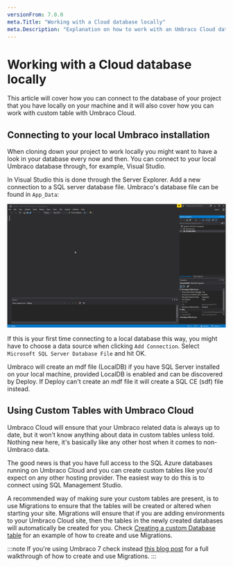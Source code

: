 ```yaml
---
versionFrom: 7.0.0
meta.Title: "Working with a Cloud database locally"
meta.Description: "Explanation on how to work with an Umbraco Cloud database locally, connecting to your local database using Visual Studio and working with custom tables in the Cloud database"
---
```


# Working with a Cloud database locally
This article will cover how you can connect to the database of your project that you have locally on your machine and it will also cover how you can work with custom table with Umbraco Cloud.

## Connecting to your local Umbraco installation
When cloning down your project to work locally you might want to have a look in your database every now and then. You can connect to your local Umbraco database through, for example, Visual Studio.

In Visual Studio this is done through the Server Explorer. Add a new connection to a SQL server database file. Umbraco's database file can be found in `App_Data`:

![Connecting to Umbraco.mdf in Visual Studio](images/connect-via-vsstudio.gif)

If this is your first time connecting to a local database this way, you might have to choose a data source when clicking `Add Connection`. Select `Microsoft SQL Server Database File` and hit OK.

Umbraco will create an mdf file (LocalDB) if you have SQL Server installed on your local machine, provided LocalDB is enabled and can be discovered by Deploy. If Deploy can't create an mdf file it will create a SQL CE (sdf) file instead. 

## Using Custom Tables with Umbraco Cloud
Umbraco Cloud will ensure that your Umbraco related data is always up to date, but it won't know anything about data in custom tables unless told. Nothing new here, it's basically like any other host when it comes to non-Umbraco data.

The good news is that you have full access to the SQL Azure databases running on Umbraco Cloud and you can create custom tables like you'd expect on any other hosting provider. The easiest way to do this is to connect using SQL Management Studio.

A recommended way of making sure your custom tables are present, is to use Migrations to ensure that the tables will be created or altered when starting your site. Migrations will ensure that if you are adding environments to your Umbraco Cloud site, then the tables in the newly created databases will automatically be created for you. Check [Creating a custom Database table](https://our.umbraco.com/Documentation/Extending/Database/) for an example of how to create and use Migrations.

:::note
If you're using Umbraco 7 check instead [this blog post](https://cultiv.nl/blog/using-umbraco-migrations-to-deploy-changes/) for a full walkthrough of how to create and use Migrations.
:::
